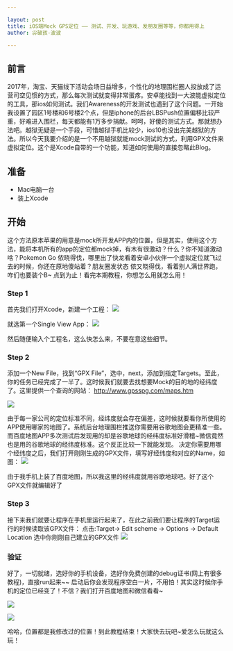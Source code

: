 ```yaml
---

layout: post
title: iOS端Mock GPS定位 —— 测试、开发、玩游戏、发朋友圈等等，你都用得上
author: 尛破孩-波波

--- 
```


## 前言
2017年，淘宝、天猫线下活动会场日益增多，个性化的地理围栏圈人投放成了运营司空见惯的方式，那么每次测试就变得非常蛋疼。安卓能找到一大波能虚拟定位的工具，那ios如何测试。我们Awareness的开发测试也遇到了这个问题。一开始我设置了园区1号楼和6号楼2个点，但是iphone的后台LBSPush位置偏移比较严重，好难进入围栏，每天都能有1万多步捐献。呵呵，好傻的测试方式。那就想办法吧。越狱无疑是一个手段，可惜越狱手机比较少，ios10也没出完美越狱的方法。所以今天我要介绍的是一个不用越狱就能mock测试的方式，利用GPX文件来虚拟定位。这个是Xcode自带的一个功能，知道如何使用的直接忽略此Blog。

## 准备
* Mac电脑一台
* 装上Xcode

## 开始
这个方法原本苹果的用意是mock所开发APP内的位置，但是其实，使用这个方法，能将本机所有的app的定位都mock掉，有木有很激动？什么？你不知道激动啥？Pokemon Go 侬晓得伐，哪里出了快龙看着安卓小伙伴一个虚拟定位就飞过去的时候，你还在原地傻站着？朋友圈发状态 侬又晓得伐，看着别人满世界跑，咋们也要装个B~ 点到为止！看完本期教程，你想怎么用就怎么用！

### Step 1
首先我们打开Xcode，新建一个工程：
![](http://upload-images.jianshu.io/upload_images/1603768-907ad686fe3c3475.jpg?imageMogr2/auto-orient/strip%7CimageView2/2/w/1240)

就选第一个Single View App：
![](http://upload-images.jianshu.io/upload_images/1603768-5266177ea896ec19.jpg?imageMogr2/auto-orient/strip%7CimageView2/2/w/1240)

然后随便输入个工程名，这么快怎么来，不要在意这些细节。

### Step 2
添加一个New File，找到“GPX File”，选中，next，添加到指定Targets。至此，你的任务已经完成了一半了。这时候我们就要去找想要Mock的目的地的经纬度了。这里提供一个查询的网站：
http://www.gpsspg.com/maps.htm

![](http://upload-images.jianshu.io/upload_images/1603768-cdafd80e4065eb09.jpg?imageMogr2/auto-orient/strip%7CimageView2/2/w/1240)


由于每一家公司的定位标准不同，经纬度就会存在偏差，这时候就要看你所使用的APP使用哪家的地图了。系统后台地理围栏推送你需要用谷歌地图会更精准一些。而百度地图APP多次测试后发现用的却是谷歌地球的经纬度标准好滑稽~微信竟然也是用的谷歌地球的经纬度标准。这个反正比较一下就能发现。
决定你需要用哪个经纬度之后，我们打开刚刚生成的GPX文件，填写好经纬度和对应的Name，如图：
![](http://upload-images.jianshu.io/upload_images/1603768-963c2744b53cc205.jpg?imageMogr2/auto-orient/strip%7CimageView2/2/w/1240)

由于我手机上装了百度地图，所以我这里的经纬度就用谷歌地球吧。好了这个GPX文件就编辑好了

### Step 3
接下来我们就要让程序在手机里运行起来了，在此之前我们要让程序的Target运行的时候读取该GPX文件：
点击:Target-> Edit scheme -> Options -> Default Location 选中你刚刚自己建立的GPX文件
![](http://upload-images.jianshu.io/upload_images/1603768-f30250e0a0d34983.jpg?imageMogr2/auto-orient/strip%7CimageView2/2/w/1240)

### 验证

好了，一切就绪，选好你的手机设备，选好你免费创建的debug证书(网上有很多教程)，直接run起来~~
启动后你会发现程序空白一片，不用怕！其实这时候你手机的定位已经变了！不信？我们打开百度地图和微信看看~

![](http://upload-images.jianshu.io/upload_images/1603768-aa8d565575e49999.jpg?imageMogr2/auto-orient/strip%7CimageView2/2/w/1240)

![](http://upload-images.jianshu.io/upload_images/1603768-ec46830c0006f728.jpg?imageMogr2/auto-orient/strip%7CimageView2/2/w/1240)


哈哈，位置都是我修改过的位置！到此教程结束！大家快去玩吧~爱怎么玩就这么玩！